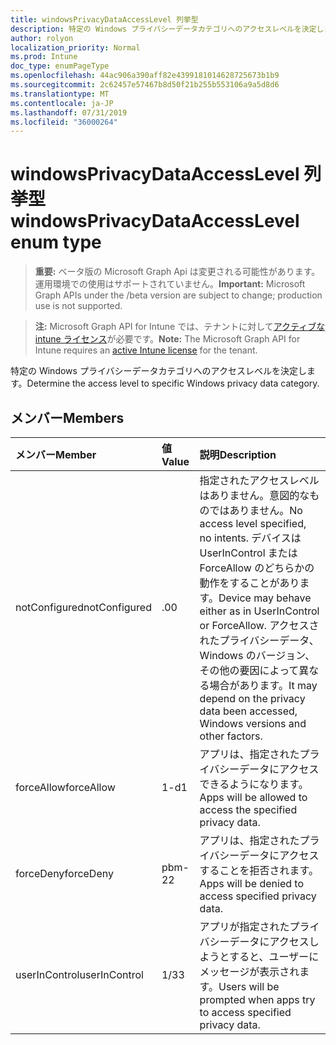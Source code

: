 ```yaml
---
title: windowsPrivacyDataAccessLevel 列挙型
description: 特定の Windows プライバシーデータカテゴリへのアクセスレベルを決定します。
author: rolyon
localization_priority: Normal
ms.prod: Intune
doc_type: enumPageType
ms.openlocfilehash: 44ac906a390aff82e4399181014628725673b1b9
ms.sourcegitcommit: 2c62457e57467b8d50f21b255b553106a9a5d8d6
ms.translationtype: MT
ms.contentlocale: ja-JP
ms.lasthandoff: 07/31/2019
ms.locfileid: "36000264"
---
```

# <a name="windowsprivacydataaccesslevel-enum-type"></a><span data-ttu-id="ca167-103">windowsPrivacyDataAccessLevel 列挙型</span><span class="sxs-lookup"><span data-stu-id="ca167-103">windowsPrivacyDataAccessLevel enum type</span></span>

> <span data-ttu-id="ca167-104">**重要:** ベータ版の Microsoft Graph Api は変更される可能性があります。運用環境での使用はサポートされていません。</span><span class="sxs-lookup"><span data-stu-id="ca167-104">**Important:** Microsoft Graph APIs under the /beta version are subject to change; production use is not supported.</span></span>

> <span data-ttu-id="ca167-105">**注:** Microsoft Graph API for Intune では、テナントに対して[アクティブな intune ライセンス](https://go.microsoft.com/fwlink/?linkid=839381)が必要です。</span><span class="sxs-lookup"><span data-stu-id="ca167-105">**Note:** The Microsoft Graph API for Intune requires an [active Intune license](https://go.microsoft.com/fwlink/?linkid=839381) for the tenant.</span></span>

<span data-ttu-id="ca167-106">特定の Windows プライバシーデータカテゴリへのアクセスレベルを決定します。</span><span class="sxs-lookup"><span data-stu-id="ca167-106">Determine the access level to specific Windows privacy data category.</span></span>

## <a name="members"></a><span data-ttu-id="ca167-107">メンバー</span><span class="sxs-lookup"><span data-stu-id="ca167-107">Members</span></span>
|<span data-ttu-id="ca167-108">メンバー</span><span class="sxs-lookup"><span data-stu-id="ca167-108">Member</span></span>|<span data-ttu-id="ca167-109">値</span><span class="sxs-lookup"><span data-stu-id="ca167-109">Value</span></span>|<span data-ttu-id="ca167-110">説明</span><span class="sxs-lookup"><span data-stu-id="ca167-110">Description</span></span>|
|:---|:---|:---|
|<span data-ttu-id="ca167-111">notConfigured</span><span class="sxs-lookup"><span data-stu-id="ca167-111">notConfigured</span></span>|<span data-ttu-id="ca167-112">.0</span><span class="sxs-lookup"><span data-stu-id="ca167-112">0</span></span>|<span data-ttu-id="ca167-113">指定されたアクセスレベルはありません。意図的なものではありません。</span><span class="sxs-lookup"><span data-stu-id="ca167-113">No access level specified, no intents.</span></span> <span data-ttu-id="ca167-114">デバイスは UserInControl または ForceAllow のどちらかの動作をすることがあります。</span><span class="sxs-lookup"><span data-stu-id="ca167-114">Device may behave either as in UserInControl or ForceAllow.</span></span> <span data-ttu-id="ca167-115">アクセスされたプライバシーデータ、Windows のバージョン、その他の要因によって異なる場合があります。</span><span class="sxs-lookup"><span data-stu-id="ca167-115">It may depend on the privacy data been accessed, Windows versions and other factors.</span></span>|
|<span data-ttu-id="ca167-116">forceAllow</span><span class="sxs-lookup"><span data-stu-id="ca167-116">forceAllow</span></span>|<span data-ttu-id="ca167-117">1-d</span><span class="sxs-lookup"><span data-stu-id="ca167-117">1</span></span>|<span data-ttu-id="ca167-118">アプリは、指定されたプライバシーデータにアクセスできるようになります。</span><span class="sxs-lookup"><span data-stu-id="ca167-118">Apps will be allowed to access the specified privacy data.</span></span>|
|<span data-ttu-id="ca167-119">forceDeny</span><span class="sxs-lookup"><span data-stu-id="ca167-119">forceDeny</span></span>|<span data-ttu-id="ca167-120">pbm-2</span><span class="sxs-lookup"><span data-stu-id="ca167-120">2</span></span>|<span data-ttu-id="ca167-121">アプリは、指定されたプライバシーデータにアクセスすることを拒否されます。</span><span class="sxs-lookup"><span data-stu-id="ca167-121">Apps will be denied to access specified privacy data.</span></span>|
|<span data-ttu-id="ca167-122">userInControl</span><span class="sxs-lookup"><span data-stu-id="ca167-122">userInControl</span></span>|<span data-ttu-id="ca167-123">1/3</span><span class="sxs-lookup"><span data-stu-id="ca167-123">3</span></span>|<span data-ttu-id="ca167-124">アプリが指定されたプライバシーデータにアクセスしようとすると、ユーザーにメッセージが表示されます。</span><span class="sxs-lookup"><span data-stu-id="ca167-124">Users will be prompted when apps try to access specified privacy data.</span></span>|





